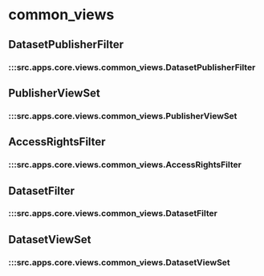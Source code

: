 # common_views

## DatasetPublisherFilter

### :::src.apps.core.views.common_views.DatasetPublisherFilter

## PublisherViewSet

### :::src.apps.core.views.common_views.PublisherViewSet

## AccessRightsFilter

### :::src.apps.core.views.common_views.AccessRightsFilter

## DatasetFilter

### :::src.apps.core.views.common_views.DatasetFilter

## DatasetViewSet

### :::src.apps.core.views.common_views.DatasetViewSet

